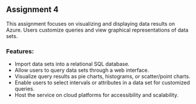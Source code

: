 ## Assignment 4

This assignment focuses on visualizing and displaying data results on Azure. Users customize queries and view graphical representations of data sets.

### Features:
- Import data sets into a relational SQL database.
- Allow users to query data sets through a web interface.
- Visualize query results as pie charts, histograms, or scatter/point charts.
- Enable users to select intervals or attributes in a data set for customized queries.
- Host the service on cloud platforms for accessibility and scalability.
